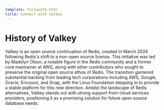 ```yaml
---
template: fullwidth.html
title: Connect with Valkey
---
```


# History of Valkey

Valkey is an open source continuation of Redis, created in March 2024 following Redis's shift to a non-open source license.
This initiative was led by Madelyn Olson, a notable figure in the Redis community and a former core maintainer at AWS, along with other contributors who sought to preserve the original open source ethos of Redis.
The transition garnered substantial backing from leading tech corporations including AWS, Google, Oracle, Ericsson, and Snap, with the Linux Foundation stepping in to provide a stable platform for this new direction.
Amidst the landscape of Redis alternatives, Valkey stands out with strong support from cloud services providers, positioning it as a promising solution for future open source database needs.
